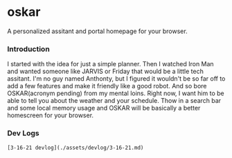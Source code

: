 # oskar
A personalized assitant and portal homepage for your browser.



### Introduction
I started with the idea for just a simple planner. Then I watched Iron Man and wanted someone like JARVIS or Friday that would be a little tech assitant. I'm no guy named Anthonty, but I figured it wouldn't be so far off to add a few features and make it friendly like a good robot. And so bore OSKAR(acronym pending) from my mental loins. Right now, I want him to be able to tell you about the weather and your schedule. Thow in a search bar and some local memory usage and OSKAR will be basically a better homescreen for your browser.



### Dev Logs
```
[3-16-21 devlog](./assets/devlog/3-16-21.md)
```